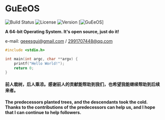 # GuEeOS

<img src="https://img.shields.io/badge/build-passing-brightgreen.svg" alt="Build Status"/>&nbsp;<img src="https://img.shields.io/badge/license-GPL%203.0-blue.svg" alt="License"/>&nbsp;<img src="https://img.shields.io/badge/version-0.0.1-blue.svg" alt="Version"/>&nbsp;[![GuEeOS](https://badgen.net/github/stars/guee-gui/GuEeOS)]

__A 64-bit Operating System. It's open source, just do it!__

e-mail: geeesgui@gmail.com / 2991707448@qq.com

```C
#include <stdio.h>

int main(int argc, char **argv) {
    printf("Hello World!");
    return 0;
}
```

#### 前人栽树，后人乘凉。感谢前人的贡献能帮助到我们，也希望我能继续帮助到后续来者。
#### The predecessors planted trees, and the descendants took the cold. Thanks to the contributions of the predecessors can help us, and I hope that I can continue to help followers.

